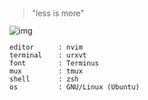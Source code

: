 > "less is more"

![img](https://i.imgur.com/4xWMuU9.jpg)

```text
editor      : nvim
terminal    : urxvt
font        : Terminus
mux         : tmux
shell       : zsh
os          : GNU/Linux (Ubuntu)
```
